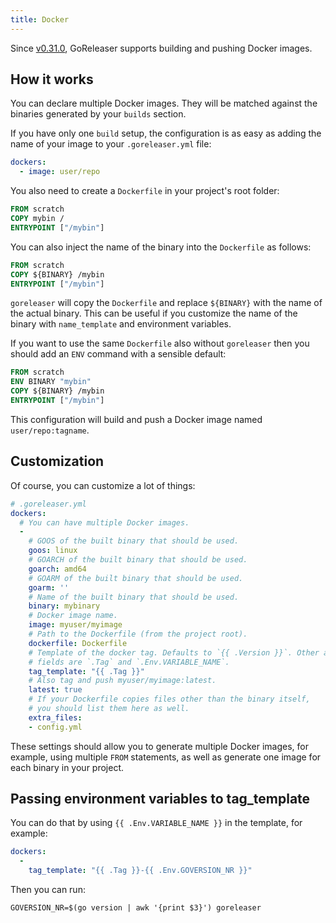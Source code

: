 ```yaml
---
title: Docker
---
```


Since [v0.31.0](https://github.com/goreleaser/goreleaser/releases/tag/v0.31.0),
GoReleaser supports building and pushing Docker images.

## How it works

You can declare multiple Docker images. They will be matched against
the binaries generated by your `builds` section.

If you have only one `build` setup,
the configuration is as easy as adding the
name of your image to your `.goreleaser.yml` file:

```yaml
dockers:
  - image: user/repo
```

You also need to create a `Dockerfile` in your project's root folder:

```dockerfile
FROM scratch
COPY mybin /
ENTRYPOINT ["/mybin"]
```

You can also inject the name of the binary into the `Dockerfile` as follows:

```dockerfile
FROM scratch
COPY ${BINARY} /mybin
ENTRYPOINT ["/mybin"]
```

`goreleaser` will copy the `Dockerfile` and replace `${BINARY}` with the name
of the actual binary. This can be useful if you customize the name of the
binary with `name_template` and environment variables.

If you want to use the same `Dockerfile` also without `goreleaser` then you
should add an `ENV` command with a sensible default:


```dockerfile
FROM scratch
ENV BINARY "mybin"
COPY ${BINARY} /mybin
ENTRYPOINT ["/mybin"]
```

This configuration will build and push a Docker image named `user/repo:tagname`.

## Customization

Of course, you can customize a lot of things:

```yaml
# .goreleaser.yml
dockers:
  # You can have multiple Docker images.
  -
    # GOOS of the built binary that should be used.
    goos: linux
    # GOARCH of the built binary that should be used.
    goarch: amd64
    # GOARM of the built binary that should be used.
    goarm: ''
    # Name of the built binary that should be used.
    binary: mybinary
    # Docker image name.
    image: myuser/myimage
    # Path to the Dockerfile (from the project root).
    dockerfile: Dockerfile
    # Template of the docker tag. Defaults to `{{ .Version }}`. Other allowed
    # fields are `.Tag` and `.Env.VARIABLE_NAME`.
    tag_template: "{{ .Tag }}"
    # Also tag and push myuser/myimage:latest.
    latest: true
    # If your Dockerfile copies files other than the binary itself,
    # you should list them here as well.
    extra_files:
    - config.yml
```

These settings should allow you to generate multiple Docker images,
for example, using multiple `FROM` statements,
as well as generate one image for each binary in your project.

## Passing environment variables to tag_template

You can do that by using `{{ .Env.VARIABLE_NAME }}` in the template, for
example:

```yaml
dockers:
  -
    tag_template: "{{ .Tag }}-{{ .Env.GOVERSION_NR }}"
```

Then you can run:

```console
GOVERSION_NR=$(go version | awk '{print $3}') goreleaser
```
